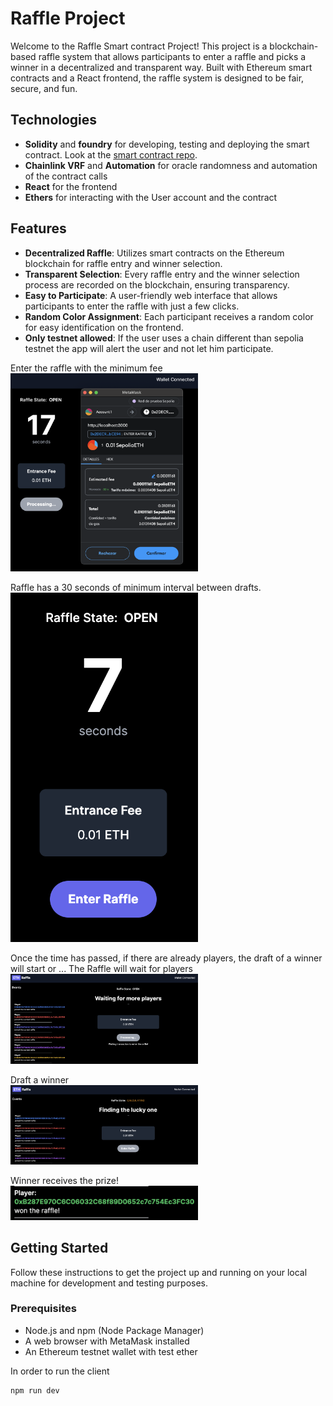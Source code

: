 # Raffle Project

Welcome to the Raffle Smart contract Project! This project is a blockchain-based raffle system that allows participants to enter a raffle and picks a winner in a decentralized and transparent way. Built with Ethereum smart contracts and a React frontend, the raffle system is designed to be fair, secure, and fun.

## Technologies

-   **Solidity** and **foundry** for developing, testing and deploying the smart contract.
    Look at the [smart contract repo](https://github.com/JuanDuz/Raffle-smart-contract).
-   **Chainlink VRF** and **Automation** for oracle randomness and automation of the contract calls
-   **React** for the frontend
-   **Ethers** for interacting with the User account and the contract

## Features

-   **Decentralized Raffle**: Utilizes smart contracts on the Ethereum blockchain for raffle entry and winner selection.
-   **Transparent Selection**: Every raffle entry and the winner selection process are recorded on the blockchain, ensuring transparency.
-   **Easy to Participate**: A user-friendly web interface that allows participants to enter the raffle with just a few clicks.
-   **Random Color Assignment**: Each participant receives a random color for easy identification on the frontend.
-   **Only testnet allowed**: If the user uses a chain different than sepolia testnet the app will alert the user and not let him participate.

Enter the raffle with the minimum fee
<br>
<img src="/docs/Enter.png" alt="Enter" width="300"/>

Raffle has a 30 seconds of minimum interval between drafts.
<br>
<img src="/docs/Countdown.png" alt="Countdown" width="300"/>

Once the time has passed, if there are already players, the draft of a winner will start or ...
The Raffle will wait for players
<br>
<img src="/docs/WaitingPlayers.png" alt="WaitingPlayers" width="300"/>

Draft a winner
<br>
<img src="/docs/DraftWinner.png" alt="DraftWinner" width="300"/>

Winner receives the prize!
<br>
<img src="/docs/Winner.png" alt="Winner" width="300"/>

## Getting Started

Follow these instructions to get the project up and running on your local machine for development and testing purposes.

### Prerequisites

-   Node.js and npm (Node Package Manager)
-   A web browser with MetaMask installed
-   An Ethereum testnet wallet with test ether

In order to run the client

```bash
npm run dev
```

